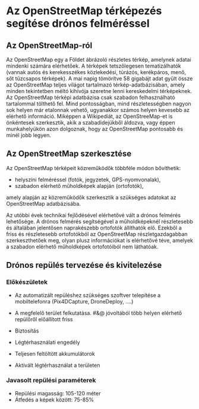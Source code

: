 # Az OpenStreetMap térképezés segítése drónos felméréssel

## Az OpenStreetMap-ról

Az OpenStreetMap egy a Földet ábrázoló részletes térkép, amelynek adatai mindenki számára elérhetőek. A térképek tetszőlegesen tematizálhatók (vannak autós és kerekesszékes közlekedési, túrázós, kerékpáros, menő, sőt tűzcsapos térképek). A mai napig tömörítve 58 gigabájt adat gyűlt össze az OpenStreetMap teljes világot tartalmazó térkép-adatbázisában, amely minden tekintetben méltó kihívója szeretne lenni kereskedelmi térképeknek. Az OpenStreetMap térképi adatbázisa csak szabadon felhasználható tartalommal tölthető fel. Mind pontosságban, mind részletességben nagyon sok helyen már etalonnak vehető, ugyanakkor számos helyen kevesebb az elérhető információ. Miképpen a Wikipediát, az OpenStreeMap-et is önkéntesek szerkesztik, akik a szabadidejükből áldozva, vagy éppen munkahelyükön azon dolgoznak, hogy az OpenStreetMap pontosabb és minél jobb legyen.

## Az OpenStreetMap szerkesztése

Az OpenStreetMap térképeit közreműködők többféle módon bővíthetik:
* helyszíni felméréssel (fotók, jegyzetek, GPS-nyomvonalak), 
* szabadon elérhető műholdképek alapján (ortofotók),

amely alapján az közreműködők szerkesztik a szükséges adatokat az OpenStreetMap adatbázisába.

Az utóbbi évek technikai fejlődésével elérhetővé vált a drónos felmérés lehetősége. A drónos felmérés segítségével a műholdképeknél részletesebb és általában jelentősen naprakészebb ortofotók állíthatók elő. Ezekből a friss és részletesebb ortofotókból az OpenStreetMap részletgazdagabban szerkeszthetőek meg, olyan plusz információkat is elérhetővé téve, amelyek a szabadon elérhető műholdképek ortofotóiból nem láthatóak.

## Drónos repülés tervezése és kivitelezése

### Előkészületek

* Az automatizált repüléshez szükséges szoftver telepítése a mobiltelefonra (Pix4DCapture, DroneDeploy, ….)
* A megfelelő terület felkutatása. #&@ jóvoltából több helyen elérhető repülőről előállított friss
* Biztosítás
* Légtérhasználati engedély
* Teljesen feltöltött akkumulátorok

* Aktivált légtérhasználat a területen

### Javasolt repülési paraméterek

* Repülési magasság: 105-120 méter
* Átfedés a képek között: 75-85% 
